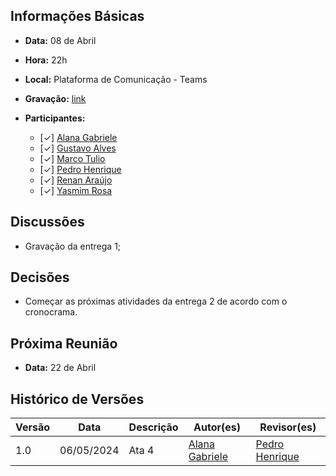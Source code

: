 ## Informações Básicas

- **Data:** 08 de Abril
- **Hora:** 22h
- **Local:** Plataforma de Comunicação - Teams
- **Gravação:** [link](https://unbbr.sharepoint.com/sites/IHC-Grupo888/Documentos%20Compartilhados/General/Recordings/Reuni%C3%A3o%20em%20_General_-20240408_204524-Grava%C3%A7%C3%A3o%20de%20Reuni%C3%A3o.mp4?web=1)
- **Participantes:**

  - [✓] [Alana Gabriele](https://github.com/alanagabriele)
  - [✓] [Gustavo Alves](https://github.com/gustaallves)
  - [✓] [Marco Tulio](https://github.com/MarcoTulioSoares)
  - [✓] [Pedro Henrique](https://github.com/PedroHenrique061)
  - [✓] [Renan Araújo](https://github.com/renantfm4)
  - [✓] [Yasmim Rosa](https://github.com/yaskisoba)

## Discussões

- Gravação da entrega 1;

## Decisões

- Começar as próximas atividades da entrega 2 de acordo com o cronocrama.

## Próxima Reunião

- **Data:** 22 de Abril

## Histórico de Versões

| Versão |    Data    | Descrição | Autor(es)                                          | Revisor(es)                                           |
| ------ | :--------: | --------- | -------------------------------------------------- | ----------------------------------------------------- |
| 1.0    | 06/05/2024 | Ata 4     | [Alana Gabriele](https://github.com/alanagabriele) | [Pedro Henrique](https://github.com/PedroHenrique061) |
